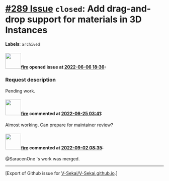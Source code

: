 # [\#289 Issue](https://github.com/V-Sekai/V-Sekai.github.io/issues/289) `closed`: Add drag-and-drop support for materials in 3D Instances
**Labels**: `archived`


#### <img src="https://avatars.githubusercontent.com/u/32321?u=c2e06a3d2b49a467aa907e54aa259516440267cc&v=4" width="50">[fire](https://github.com/fire) opened issue at [2022-06-06 18:36](https://github.com/V-Sekai/V-Sekai.github.io/issues/289):

### Request description

Pending work.

#### <img src="https://avatars.githubusercontent.com/u/32321?u=c2e06a3d2b49a467aa907e54aa259516440267cc&v=4" width="50">[fire](https://github.com/fire) commented at [2022-06-25 03:41](https://github.com/V-Sekai/V-Sekai.github.io/issues/289#issuecomment-1166183490):

Almost working. Can prepare for maintainer review?

#### <img src="https://avatars.githubusercontent.com/u/32321?u=c2e06a3d2b49a467aa907e54aa259516440267cc&v=4" width="50">[fire](https://github.com/fire) commented at [2022-09-02 08:35](https://github.com/V-Sekai/V-Sekai.github.io/issues/289#issuecomment-1235228062):

@SaracenOne 's work was merged.


-------------------------------------------------------------------------------



[Export of Github issue for [V-Sekai/V-Sekai.github.io](https://github.com/V-Sekai/V-Sekai.github.io).]
